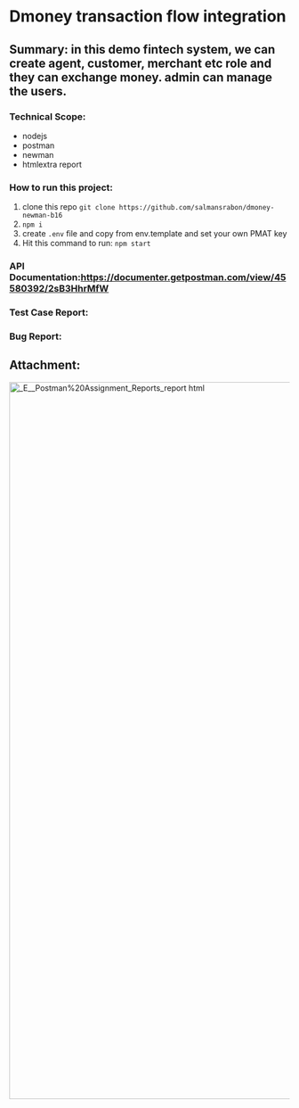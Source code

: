# Dmoney transaction flow integration

## Summary: in this demo fintech system, we can create agent, customer, merchant etc role and they can exchange money. admin can manage the users.

### Technical Scope:
- nodejs
- postman
- newman
- htmlextra report

### How to run this project:
1. clone this repo
   ``` git clone https://github.com/salmansrabon/dmoney-newman-b16 ```
2. ``` npm i ```
3. create `.env` file and copy from env.template and set your own PMAT key
4. Hit this command to run: ``` npm start ```


### API Documentation:https://documenter.getpostman.com/view/45580392/2sB3HhrMfW
### Test Case Report: <your test case link >
### Bug Report: <your bug report link>

## Attachment:

<img width="1110" height="1286" alt="_E__Postman%20Assignment_Reports_report html" src="https://github.com/user-attachments/assets/71385b3b-9ff0-4d12-bdd2-286c4c0d1eca" />
